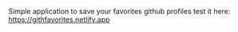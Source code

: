 Simple application to save your favorites github profiles 
test it here: https://githfavorites.netlify.app
